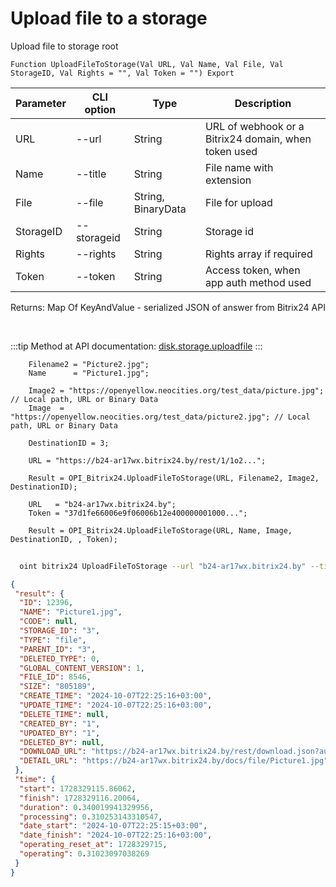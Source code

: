 ﻿---
sidebar_position: 1
---

# Upload file to a storage
 Upload file to storage root



`Function UploadFileToStorage(Val URL, Val Name, Val File, Val StorageID, Val Rights = "", Val Token = "") Export`

  | Parameter | CLI option | Type | Description |
  |-|-|-|-|
  | URL | --url | String | URL of webhook or a Bitrix24 domain, when token used |
  | Name | --title | String | File name with extension |
  | File | --file | String, BinaryData | File for upload |
  | StorageID | --storageid | String | Storage id |
  | Rights | --rights | String | Rights array if required |
  | Token | --token | String | Access token, when app auth method used |

  
  Returns:  Map Of KeyAndValue - serialized JSON of answer from Bitrix24 API

<br/>

:::tip
Method at API documentation: [disk.storage.uploadfile](https://dev.1c-bitrix.ru/rest_help/disk/storage/disk_storage_uploadfile.php)
:::
<br/>


```bsl title="Code example"
    Filename2 = "Picture2.jpg";
    Name      = "Picture1.jpg";

    Image2 = "https://openyellow.neocities.org/test_data/picture.jpg"; // Local path, URL or Binary Data
    Image  = "https://openyellow.neocities.org/test_data/picture2.jpg"; // Local path, URL or Binary Data

    DestinationID = 3;

    URL = "https://b24-ar17wx.bitrix24.by/rest/1/1o2...";

    Result = OPI_Bitrix24.UploadFileToStorage(URL, Filename2, Image2, DestinationID);

    URL   = "b24-ar17wx.bitrix24.by";
    Token = "37d1fe66006e9f06006b12e400000001000...";

    Result = OPI_Bitrix24.UploadFileToStorage(URL, Name, Image, DestinationID, , Token);
```



```sh title="CLI command example"
    
  oint bitrix24 UploadFileToStorage --url "b24-ar17wx.bitrix24.by" --title "Picture1.jpg" --file %file% --storageid %storageid% --rights %rights% --token "fe3fa966006e9f06006b12e400000001000..."

```

```json title="Result"
{
 "result": {
  "ID": 12396,
  "NAME": "Picture1.jpg",
  "CODE": null,
  "STORAGE_ID": "3",
  "TYPE": "file",
  "PARENT_ID": "3",
  "DELETED_TYPE": 0,
  "GLOBAL_CONTENT_VERSION": 1,
  "FILE_ID": 8546,
  "SIZE": "805189",
  "CREATE_TIME": "2024-10-07T22:25:16+03:00",
  "UPDATE_TIME": "2024-10-07T22:25:16+03:00",
  "DELETE_TIME": null,
  "CREATED_BY": "1",
  "UPDATED_BY": "1",
  "DELETED_BY": null,
  "DOWNLOAD_URL": "https://b24-ar17wx.bitrix24.by/rest/download.json?auth=7c430467006e9f06006b12e4000000010000071103f1c469e314f967ff9f4fd9ddbb4d&token=disk%7CaWQ9MTIzOTYmXz1pOENtd0g3UFUzcnJRcWVhS2RKUUoxQ3RQaTdwdXQ2cQ%3D%3D%7CImRvd25sb2FkfGRpc2t8YVdROU1USXpPVFltWHoxcE9FTnRkMGczVUZVemNuSlJjV1ZoUzJSS1VVb3hRM1JRYVRkd2RYUTJjUT09fDdjNDMwNDY3MDA2ZTlmMDYwMDZiMTJlNDAwMDAwMDAxMDAwMDA3MTEwM2YxYzQ2OWUzMTRmOTY3ZmY5ZjRmZDlkZGJiNGQi.T14ut3Z7QwQNzkQxNbYTbLVbpWtul%2F11JRZqK4C4pvk%3D",
  "DETAIL_URL": "https://b24-ar17wx.bitrix24.by/docs/file/Picture1.jpg"
 },
 "time": {
  "start": 1728329115.86062,
  "finish": 1728329116.20064,
  "duration": 0.340019941329956,
  "processing": 0.310253143310547,
  "date_start": "2024-10-07T22:25:15+03:00",
  "date_finish": "2024-10-07T22:25:16+03:00",
  "operating_reset_at": 1728329715,
  "operating": 0.31023097038269
 }
}
```
